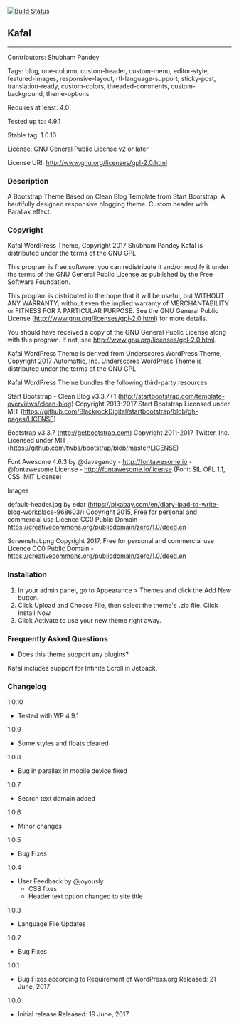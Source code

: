 [![Build Status](https://travis-ci.org/shubham9411/kafal.svg?branch=bootstrap-theme)](https://travis-ci.org/shubham9411/kafal)

## Kafal

---

Contributors: Shubham Pandey

Tags: blog, one-column, custom-header, custom-menu, editor-style, featured-images, responsive-layout, rtl-language-support, sticky-post, translation-ready,  custom-colors, threaded-comments, custom-background, theme-options

Requires at least: 4.0

Tested up to: 4.9.1

Stable tag: 1.0.10

License: GNU General Public License v2 or later

License URI: http://www.gnu.org/licenses/gpl-2.0.html

### Description

A Bootstrap Theme Based on Clean Blog Template from Start Bootstrap. A beutifully designed responsive blogging theme. Custom header with Parallax effect.

### Copyright

Kafal WordPress Theme, Copyright 2017 Shubham Pandey
Kafal is distributed under the terms of the GNU GPL

This program is free software: you can redistribute it and/or modify
it under the terms of the GNU General Public License as published by
the Free Software Foundation.

This program is distributed in the hope that it will be useful,
but WITHOUT ANY WARRANTY; without even the implied warranty of
MERCHANTABILITY or FITNESS FOR A PARTICULAR PURPOSE.  See the
GNU General Public License (http://www.gnu.org/licenses/gpl-2.0.html) for more details.

You should have received a copy of the GNU General Public License
along with this program.  If not, see http://www.gnu.org/licenses/gpl-2.0.html.

Kafal WordPress Theme is derived from Underscores WordPress Theme, Copyright 2017 Automattic, Inc.
Underscores WordPress Theme is distributed under the terms of the GNU GPL

Kafal WordPress Theme bundles the following third-party resources:

Start Bootstrap - Clean Blog v3.3.7+1 (http://startbootstrap.com/template-overviews/clean-blog)
Copyright 2013-2017 Start Bootstrap
Licensed under MIT (https://github.com/BlackrockDigital/startbootstrap/blob/gh-pages/LICENSE)

Bootstrap v3.3.7 (http://getbootstrap.com)
Copyright 2011-2017 Twitter, Inc.
Licensed under MIT (https://github.com/twbs/bootstrap/blob/master/LICENSE)

Font Awesome 4.6.3 by @davegandy - http://fontawesome.io - @fontawesome
License - http://fontawesome.io/license (Font: SIL OFL 1.1, CSS: MIT License)

Images

default-header.jpg by edar (https://pixabay.com/en/diary-ipad-to-write-blog-workplace-968603/)
Copyright 2015, Free for personal and commercial use
Licence CC0 Public Domain - https://creativecommons.org/publicdomain/zero/1.0/deed.en

Screenshot.png
Copyright 2017, Free for personal and commercial use
Licence CC0 Public Domain - https://creativecommons.org/publicdomain/zero/1.0/deed.en

### Installation

1. In your admin panel, go to Appearance > Themes and click the Add New button.
2. Click Upload and Choose File, then select the theme's .zip file. Click Install Now.
3. Click Activate to use your new theme right away.

### Frequently Asked Questions

*  Does this theme support any plugins?

Kafal includes support for Infinite Scroll in Jetpack.

### Changelog

1.0.10

* Tested with WP 4.9.1

1.0.9

* Some styles and floats cleared

1.0.8

* Bug in parallex in mobile device fixed

1.0.7

* Search text domain added

1.0.6

* Minor changes

1.0.5

* Bug Fixes

1.0.4

* User Feedback by @joyously
	* CSS fixes
	* Header text option changed to site title
	
1.0.3

* Language File Updates

1.0.2

* Bug Fixes

1.0.1

* Bug Fixes according to Requirement of WordPress.org Released: 21 June, 2017

1.0.0

* Initial release Released: 19 June, 2017